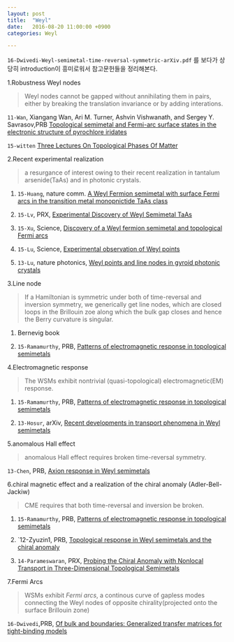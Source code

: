 ```yaml
---
layout: post
title:  "Weyl"
date:   2016-08-20 11:00:00 +0900
categories: Weyl

---
```


`16-Dwivedi-Weyl-semimetal-time-reversal-symmetric-arXiv.pdf`
를 보다가 상당히 introduction이 흥미로워서 참고문헌들을 정리해본다.

1.Robustness Weyl nodes

> Weyl nodes cannot be gapped without annihilating them in pairs, either by breaking the translation invariance or by  adding interations.

`11-Wan`, Xiangang Wan, Ari M. Turner, Ashvin Vishwanath, and Sergey Y. Savrasov,PRB [Topological semimetal and Fermi-arc surface states in the electronic structure of pyrochlore iridates](http://journals.aps.org/prb/abstract/10.1103/PhysRevB.83.205101)

`15-witten` [Three Lectures On Topological Phases Of Matter](https://arxiv.org/abs/1510.07698)

2.Recent experimental realization

> a resurgance of interest owing to their recent realization in tantalum arsenide(TaAs) and in photonic crystals.

1. `15-Huang`, nature comm. [A Weyl Fermion semimetal with surface Fermi arcs in the transition metal monopnictide TaAs class](http://www.nature.com/ncomms/2015/150612/ncomms8373/pdf/ncomms8373.pdf)

2. `15-Lv`, PRX, [Experimental Discovery of Weyl Semimetal TaAs](http://journals.aps.org/prx/pdf/10.1103/PhysRevX.5.031013) 

3. `15-Xu`, Science, [Discovery of a Weyl fermion semimetal and topological Fermi arcs](http://science.sciencemag.org/content/349/6248/613)

4. `15-Lu`, Science, [Experimental observation of Weyl points](http://science.sciencemag.org/content/349/6248/622)

5. `13-Lu`, nature photonics, [Weyl points and line nodes in gyroid photonic crystals](http://www.nature.com/nphoton/journal/v7/n4/full/nphoton.2013.42.html)

3.Line node

> If a Hamiltonian is symmetric under both of time-reversal and inversion symmetry, we generically get line nodes, which are closed loops in the Brillouin zoe along which the bulk gap closes and hence the Berry curvature is singular.


1. Bernevig book

2. `15-Ramamurthy`, PRB, [Patterns of electromagnetic response in topological semimetals](http://journals.aps.org/prb/abstract/10.1103/PhysRevB.92.085105)

4.Electromagnetic response

> The WSMs exhibit nontrivial (quasi-topological) electromagnetic(EM) response.

1. `15-Ramamurthy`, PRB, [Patterns of electromagnetic response in topological semimetals](http://journals.aps.org/prb/abstract/10.1103/PhysRevB.92.085105)

2. `13-Hosur`, arXiv, [Recent developments in transport phenomena in Weyl semimetals](http://arxiv.org/abs/1309.4464v1)

5.anomalous Hall effect

> anomalous Hall effect requires broken time-reversal symmetry.

`13-Chen`, PRB, [Axion response in Weyl semimetals](http://journals.aps.org/prb/abstract/10.1103/PhysRevB.88.125105)

6.chiral magnetic effect and a realization of the chiral anomaly (Adler-Bell-Jackiw)

> CME requires that both time-reversal and inversion be broken.

1. `15-Ramamurthy`, PRB, [Patterns of electromagnetic response in topological semimetals](http://journals.aps.org/prb/abstract/10.1103/PhysRevB.92.085105)

2. `12-Zyuzin1, PRB, [Topological response in Weyl semimetals and the chiral anomaly](http://journals.aps.org/prb/abstract/10.1103/PhysRevB.86.115133)
3. `14-Parameswaran`, PRX, [Probing the Chiral Anomaly with Nonlocal Transport in Three-DimensionalTopological Semimetals](http://journals.aps.org/prx/abstract/10.1103/PhysRevX.4.031035)
7.Fermi Arcs
> WSMs exhibit _Fermi arcs_, a continous curve of gapless modes connecting the Weyl nodes of opposite chirality(projected onto the surface Brillouin zone)
`16-Dwivedi`,PRB, [Of bulk and boundaries: Generalized transfer matrices for tight-binding models](http://journals.aps.org/prb/abstract/10.1103/PhysRevB.93.134304)




